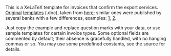 This is a XeLaTeX template for invoices that confirm the export services. [Original](https://www.dropbox.com/s/h03kvzcq8u9vcp7/Invoice_direct_final.doc?dl=0) [templates](https://www.dropbox.com/s/r32kpd5lo96icny/Invoice_oferta_final.doc?dl=0) (.doc), taken from [here](https://dou.ua/forums/topic/14378/); similar ones were published by several banks with a few differences, examples: [1](https://b2b.pumb.ua/content/cmsfile/ua/%D0%B4%D0%BE%D0%BA%D1%83%D0%BC%D0%B5%D0%BD%D1%82%D0%B8%20%D0%B4%D0%BB%D1%8F%20%D0%B2%D1%96%D0%B4%D0%BA%D1%80%D0%B8%D1%82%D1%82%D1%8F%20%D1%80%D0%B0%D1%85%D1%83%D0%BD%D0%BA%D1%83__%D0%B8%D0%BD%D0%B2-%D0%BE%D1%84%D0%B5%D1%80%D1%82%D0%B0.pdf), [2](https://my.ukrsibbank.com/common/upload/invoys_eksport.doc).

Just copy the example and replace question marks with your data, or use sample templates for certain invoice types. Some optional fields are commented by default; their absence is gracefully handled, with no hanging commas or so. You may use some predefined constants, see the source for details.

